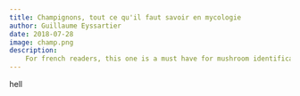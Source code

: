 ```yaml
---
title: Champignons, tout ce qu'il faut savoir en mycologie
author: Guillaume Eyssartier
date: 2018-07-28
image: champ.png
description:
    For french readers, this one is a must have for mushroom identifications by genus. It will give you all the necessary keys to reconize quickly the mushroom and guide you to find the correct species
---
```


hell